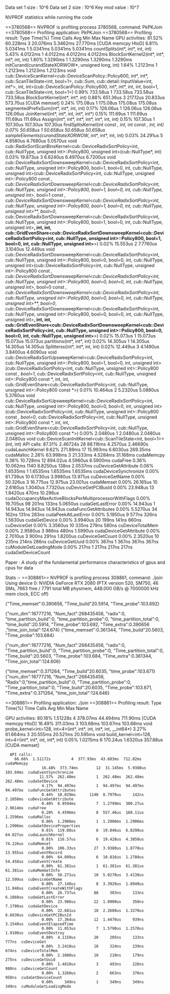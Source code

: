 Data set 1 size : 10^6
Data set 2 size : 10^6
Key mod value : 10^7

NVPROF statistics while running the code

==3780568== NVPROF is profiling process 3780568, command: PkPKJoin
==3780568== Profiling application: PkPKJoin
==3780568== Profiling result:
            Type  Time(%)      Time     Calls       Avg       Min       Max  Name
 GPU activities:   81.52%  60.228ms         3  20.076ms  5.3462ms  27.770ms  [CUDA memcpy HtoD]
                    6.81%  5.0341ms         1  5.0341ms  5.0341ms  5.0341ms  countSplits(int*, int*, int, int)
                    5.43%  4.0122ms         1  4.0122ms  4.0122ms  4.0122ms  BlockSortKernel2(int*, int*, int*, int, int)
                    1.80%  1.3290ms         1  1.3290ms  1.3290ms  1.3290ms  initCurand(curandStateXORWOW*, unsigned long, int)
                    1.64%  1.2123ms         1  1.2123ms  1.2123ms  1.2123ms  void cub::DeviceScanKernel<cub::DeviceScanPolicy<int>::Policy600, int*, int*, cub::ScanTileState<int, bool=1>, cub::Sum, cub::detail::InputValue<int, int*>, int, int>(cub::DeviceScanPolicy<int>::Policy600, int*, int*, int, int, bool=1, cub::ScanTileState<int, bool=1>)
                    0.99%  733.58us         1  733.58us  733.58us  733.58us  BlockSortKernel(int*, int*, int)
                    0.88%  651.36us         3  217.12us  20.833us  573.70us  [CUDA memset]
                    0.24%  175.08us         1  175.08us  175.08us  175.08us  segmentedPrefixSum(int*, int*, int, int)
                    0.17%  126.06us         1  126.06us  126.06us  126.06us  JoinKernel(int*, int*, int, int*, int*)
                    0.15%  111.69us         1  111.69us  111.69us  111.69us  Assign(int*, int*, int*, int*, int*, int, int)
                    0.15%  107.30us         1  107.30us  107.30us  107.30us  findSplitsKernel(int const *, int*, int const *, int, int)
                    0.07%  50.658us         1  50.658us  50.658us  50.658us  sampleElements(curandStateXORWOW*, int*, int*, int, int)
                    0.03%  24.291us         5  4.8580us  4.7680us  5.0570us  void cub::RadixSortScanBinsKernel<cub::DeviceRadixSortPolicy<int, cub::NullType, unsigned int>::Policy800, unsigned int>(cub::NullType*, int)
                    0.03%  19.873us         3  6.6240us  6.4970us  6.7200us  void cub::DeviceRadixSortDownsweepKernel<cub::DeviceRadixSortPolicy<int, cub::NullType, unsigned int>::Policy800, bool=1, bool=0, int, cub::NullType, unsigned int>(cub::DeviceRadixSortPolicy<int, cub::NullType, unsigned int>::Policy800 const *, cub::DeviceRadixSortDownsweepKernel<cub::DeviceRadixSortPolicy<int, cub::NullType, unsigned int>::Policy800, bool=1, bool=0, int, cub::NullType, unsigned int>*, bool=1 const *, cub::DeviceRadixSortDownsweepKernel<cub::DeviceRadixSortPolicy<int, cub::NullType, unsigned int>::Policy800, bool=1, bool=0, int, cub::NullType, unsigned int>**, bool=0*, cub::DeviceRadixSortDownsweepKernel<cub::DeviceRadixSortPolicy<int, cub::NullType, unsigned int>::Policy800, bool=1, bool=0, int, cub::NullType, unsigned int>**, int, int, cub::GridEvenShare<cub::DeviceRadixSortDownsweepKernel<cub::DeviceRadixSortPolicy<int, cub::NullType, unsigned int>::Policy800, bool=1, bool=0, int, cub::NullType, unsigned int>**>)
                    0.02%  15.553us         2  7.7760us  3.1040us  12.449us  void cub::DeviceRadixSortDownsweepKernel<cub::DeviceRadixSortPolicy<int, cub::NullType, unsigned int>::Policy800, bool=0, bool=0, int, cub::NullType, unsigned int>(cub::DeviceRadixSortPolicy<int, cub::NullType, unsigned int>::Policy800 const *, cub::DeviceRadixSortDownsweepKernel<cub::DeviceRadixSortPolicy<int, cub::NullType, unsigned int>::Policy800, bool=0, bool=0, int, cub::NullType, unsigned int>*, bool=0 const *, cub::DeviceRadixSortDownsweepKernel<cub::DeviceRadixSortPolicy<int, cub::NullType, unsigned int>::Policy800, bool=0, bool=0, int, cub::NullType, unsigned int>**, bool=0*, cub::DeviceRadixSortDownsweepKernel<cub::DeviceRadixSortPolicy<int, cub::NullType, unsigned int>::Policy800, bool=0, bool=0, int, cub::NullType, unsigned int>**, int, int, cub::GridEvenShare<cub::DeviceRadixSortDownsweepKernel<cub::DeviceRadixSortPolicy<int, cub::NullType, unsigned int>::Policy800, bool=0, bool=0, int, cub::NullType, unsigned int>**>)
                    0.02%  15.073us         1  15.073us  15.073us  15.073us  partitions(int*, int*, int)
                    0.02%  14.305us         1  14.305us  14.305us  14.305us  Splitterss(int*, int*, int, int)
                    0.02%  12.449us         3  4.1490us  3.8400us  4.6090us  void cub::DeviceRadixSortUpsweepKernel<cub::DeviceRadixSortPolicy<int, cub::NullType, unsigned int>::Policy800, bool=1, bool=0, int, unsigned int>(cub::DeviceRadixSortPolicy<int, cub::NullType, unsigned int>::Policy800 const *, bool=1*, cub::DeviceRadixSortPolicy<int, cub::NullType, unsigned int>::Policy800 const *, int, int, cub::GridEvenShare<cub::DeviceRadixSortPolicy<int, cub::NullType, unsigned int>::Policy800 const *>)
                    0.01%  10.464us         2  5.2320us  5.0880us  5.3760us  void cub::DeviceRadixSortUpsweepKernel<cub::DeviceRadixSortPolicy<int, cub::NullType, unsigned int>::Policy800, bool=0, bool=0, int, unsigned int>(cub::DeviceRadixSortPolicy<int, cub::NullType, unsigned int>::Policy800 const *, bool=0*, cub::DeviceRadixSortPolicy<int, cub::NullType, unsigned int>::Policy800 const *, int, int, cub::GridEvenShare<cub::DeviceRadixSortPolicy<int, cub::NullType, unsigned int>::Policy800 const *>)
                    0.00%  2.0480us         1  2.0480us  2.0480us  2.0480us  void cub::DeviceScanInitKernel<cub::ScanTileState<int, bool=1>>(int, int)
      API calls:   87.31%  2.46724s        28  88.116ms  4.2570us  2.46690s  cudaLaunchKernel
                    9.62%  271.89ms        17  15.993ms  6.6030us  269.35ms  cudaMalloc
                    2.26%  63.998ms         3  21.333ms  4.5284ms  31.168ms  cudaMemcpy
                    0.38%  10.728ms        12  894.02us  4.5960us  6.5900ms  cudaFree
                    0.36%  10.062ms      1140  8.8250us     138ns  2.0537ms  cuDeviceGetAttribute
                    0.06%  1.6535ms         1  1.6535ms  1.6535ms  1.6535ms  cudaDeviceSynchronize
                    0.00%  61.739us        10  6.1730us  3.9980us  13.971us  cuDeviceGetName
                    0.00%  50.326us         3  16.775us  12.975us  23.001us  cudaMemset
                    0.00%  26.165us        10  2.6160us  1.3040us  7.7320us  cuDeviceGetPCIBusId
                    0.00%  23.948us        13  1.8420us     470ns  10.296us  cudaOccupancyMaxActiveBlocksPerMultiprocessorWithFlags
                    0.00%  19.705us        98     201ns     133ns  5.0650us  cudaGetLastError
                    0.00%  14.943us         1  14.943us  14.943us  14.943us  cudaFuncGetAttributes
                    0.00%  5.5270us        34     162ns     131ns     283ns  cudaPeekAtLastError
                    0.00%  5.1950us         9     577ns     326ns  1.5630us  cudaGetDevice
                    0.00%  3.9940us        20     199ns     141ns     660ns  cuDeviceGet
                    0.00%  3.3560us        10     335ns     279ns     580ns  cuDeviceTotalMem
                    0.00%  2.9580us         3     986ns     480ns  1.5990us  cudaDeviceGetAttribute
                    0.00%  2.7010us         3     900ns     291ns  1.8200us  cuDeviceGetCount
                    0.00%  2.3520us        10     235ns     214ns     286ns  cuDeviceGetUuid
                    0.00%     367ns         1     367ns     367ns     367ns  cuModuleGetLoadingMode
                    0.00%     217ns         1     217ns     217ns     217ns  cudaGetDeviceCount



Paper : A study of the fundamental performance characteristics of gpus and cpus for data

Stats :-
==308861== NVPROF is profiling process 308861, command: ./join
Using device 0: NVIDIA GeForce RTX 2080 (PTX version 520, SM750, 46 SMs, 7663 free / 7791 total MB physmem, 448.000 GB/s @ 7000000 kHz mem clock, ECC off)

{"Time_memset":0.390656,
"Time_build"20.5914,
"Time_probe":103.692}

{"num_dim":16777216,
"Num_fact":268435456,
"radix":0, 
"time_partition_build":0, 
"time_partition_probe":0, 
"time_partition_total":0,
"time_build":20.5914,
"Time_probe":103.692,
"Time_extra":0.390656
,"time_join_total":124.674}
{"time_memset":0.361344,
"Time_build"20.5603,
"Time_probe":103.684}

{"num_dim":16777216,
"Num_fact":268435456,
"radix":0,
"Time_partition_build":0,
"Time_partition_probe":0,
"Time_partition_total":0,
"Time_build":20.5603,
"Time_probe":103.684,
"Time_extra":0.361344,
"Time_join_total":124.606}

{"time_memset":0.371264,
"Time_build"20.6035,
"time_probe":103.671}
{"num_dim":16777216,
"Num_fact":268435456,
"Radix":0,"time_partition_build":0,
"Time_partition_probe":0,
"Time_partition_total":0,
"Time_build":20.6035,
"Time_probe":103.671,
"Time_extra":0.371264,
"time_join_total":124.646}

==308861== Profiling application: ./join
==308861== Profiling result:
            Type  Time(%)      Time     Calls       Avg       Min       Max  Name

 GPU activities:
       80.18%  1.51228s         4  378.07ms  44.494ms  711.90ms  [CUDA memcpy HtoD]
                   16.49%  311.03ms         3  103.68ms  103.67ms  103.68ms  void probe_kernel<int=128, int=4>(int*, int*, int, int*, int, __int64*)
                    3.27%  61.664ms         3  20.555ms  20.521ms  20.595ms  void build_kernel<int=128, int=4>(int*, int*, int, int*, int)
                    0.05%  1.0215ms         6  170.24us  1.6320us  357.88us  [CUDA memset]

      API calls:   
        66.66%  1.51172s         4  377.93ms  43.603ms  712.02ms  cudaMemcpy
                    16.48%  373.74ms        12  31.145ms  5.9380us  103.69ms  cudaEventSynchronize
                   11.57%  262.48ms         1  262.48ms  262.48ms  262.48ms  cudaSetDevice
                    4.17%  94.497ms         1  94.497ms  94.497ms  94.497ms  cudaFuncGetAttributes
                    0.44%  10.029ms      1140  8.7970us     142ns  2.1858ms  cuDeviceGetAttribute
                    0.40%  8.9594ms         7  1.2799ms  300.27us  2.9614ms  cudaFree
                    0.20%  4.4596ms         8  557.46us  160.11us  1.2596ms  cudaMalloc
                    0.06%  1.2906ms         1  1.2906ms  1.2906ms  1.2906ms  cudaGetDeviceProperties
                    0.01%  119.08us         6  19.846us  6.8290us  64.027us  cudaLaunchKernel
                    0.01%  116.57us         6  19.428us  4.3850us  74.226us  cudaMemset
                    0.00%  106.33us        27  3.9380us  1.8770us  13.955us  cudaEventRecord
                    0.00%  64.899us         6  10.816us  1.2780us  54.458us  cudaEventCreate
                    0.00%  61.381us         1  61.381us  61.381us  61.381us  cudaMemGetInfo
                    0.00%  50.271us        10  5.0270us  3.4130us  12.599us  cuDeviceGetName
                    0.00%  27.140us         8  3.3920us  1.8940us  11.848us  cudaEventCreateWithFlags
                    0.00%  26.737us        88     303ns     133ns  6.1860us  cudaGetLastError
                    0.00%  23.986us        22  1.0900us     350ns  7.1700us  cudaGetDevice
                    0.00%  22.681us        10  2.2680us  1.3270us  6.6830us  cuDeviceGetPCIBusId
                    0.00%  17.364us        12  1.4470us     939ns  3.1540us  cudaEventElapsedTime
                    0.00%  11.053us         7  1.5790us  1.2570us  1.9100us  cudaEventDestroy
                    0.00%  4.1150us        20     205ns     133ns     777ns  cuDeviceGet
                    0.00%  3.2410us        10     324ns     239ns     674ns  cuDeviceTotalMem
                    0.00%  2.1080us        10     210ns     179ns     275ns  cuDeviceGetUuid
                    0.00%  1.4810us         3     493ns     226ns     980ns  cuDeviceGetCount
                    0.00%  1.3260us         2     663ns     376ns     950ns  cudaGetDeviceCount
                    0.00%     349ns         1     349ns     349ns     349ns  cuModuleGetLoadingMode
